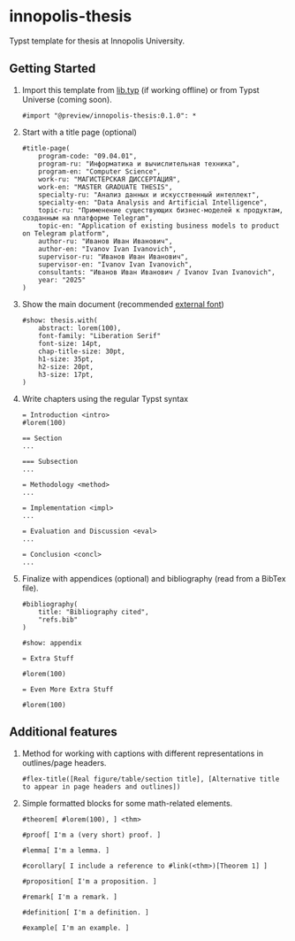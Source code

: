 # innopolis-thesis

Typst template for thesis at Innopolis University.

## Getting Started

1. Import this template from [lib.typ](./lib.typ) (if working offline) or from Typst Universe (coming soon).

    ```typst
    #import "@preview/innopolis-thesis:0.1.0": *
    ```

1. Start with a title page (optional)

    ```typst
    #title-page(
        program-code: "09.04.01",
        program-ru: "Информатика и вычислительная техника",
        program-en: "Computer Science",
        work-ru: "МАГИСТЕРСКАЯ ДИССЕРТАЦИЯ",
        work-en: "MASTER GRADUATE THESIS",
        specialty-ru: "Анализ данных и искусственный интеллект",
        specialty-en: "Data Analysis and Artificial Intelligence",
        topic-ru: "Применение существующих бизнес-моделей к продуктам, созданным на платформе Telegram",
        topic-en: "Application of existing business models to product on Telegram platform",
        author-ru: "Иванов Иван Иванович",
        author-en: "Ivanov Ivan Ivanovich",
        supervisor-ru: "Иванов Иван Иванович",
        supervisor-en: "Ivanov Ivan Ivanovich",
        consultants: "Иванов Иван Иванович / Ivanov Ivan Ivanovich",
        year: "2025"
    )
    ```

1. Show the main document (recommended [external font](https://www.fonts.uprock.ru/fonts/tempora-lgc-uni))

    ```typst
    #show: thesis.with(
        abstract: lorem(100),
        font-family: "Liberation Serif"
        font-size: 14pt,
        chap-title-size: 30pt,
        h1-size: 35pt,
        h2-size: 20pt,
        h3-size: 17pt,
    )
    ```

1. Write chapters using the regular Typst syntax

    ```typst
    = Introduction <intro>
    #lorem(100)
    
    == Section
    ...
    
    === Subsection
    ...

    = Methodology <method>
    ...

    = Implementation <impl>
    ...
    
    = Evaluation and Discussion <eval>
    ...
    
    = Conclusion <concl>
    ...

    ```

1. Finalize with appendices (optional) and bibliography (read from a BibTex file).

    ```typst
    #bibliography(
        title: "Bibliography cited",
        "refs.bib"
    )
    
    #show: appendix
    
    = Extra Stuff
    
    #lorem(100)
    
    = Even More Extra Stuff
    
    #lorem(100)
    ```

## Additional features

1. Method for working with captions with different representations in outlines/page headers.

    ```typst
    #flex-title([Real figure/table/section title], [Alternative title to appear in page headers and outlines])
    ```

1. Simple formatted blocks for some math-related elements.

    ```typst
    #theorem[ #lorem(100), ] <thm>
    
    #proof[ I'm a (very short) proof. ]
    
    #lemma[ I'm a lemma. ]
    
    #corollary[ I include a reference to #link(<thm>)[Theorem 1] ]
    
    #proposition[ I'm a proposition. ]
    
    #remark[ I'm a remark. ]
    
    #definition[ I'm a definition. ]
    
    #example[ I'm an example. ]
    ```
